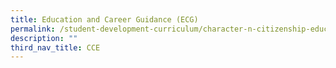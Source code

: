```yaml
---
title: Education and Career Guidance (ECG)
permalink: /student-development-curriculum/character-n-citizenship-education/education-and-career-guidance-ecg/
description: ""
third_nav_title: CCE
---
```

